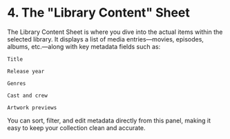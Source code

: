 # 4. The "Library Content" Sheet #

The Library Content Sheet is where you dive into the actual items within the selected library. It displays a list of media entries—movies, episodes, albums, etc.—along with key metadata fields such as:

    Title

    Release year

    Genres

    Cast and crew

    Artwork previews

You can sort, filter, and edit metadata directly from this panel, making it easy to keep your collection clean and accurate.